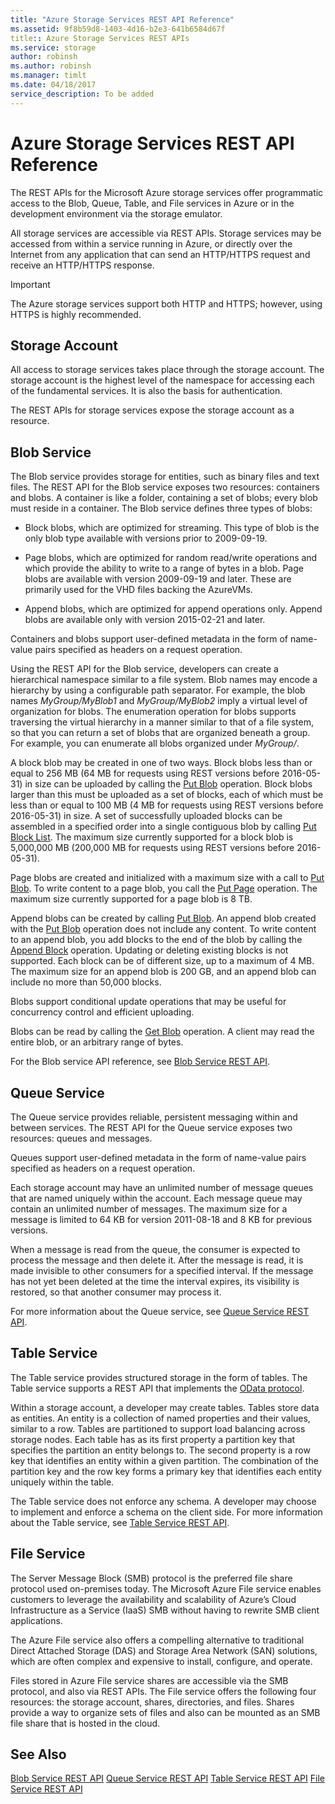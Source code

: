 ```yaml
---
title: "Azure Storage Services REST API Reference"
ms.assetid: 9f8b59d8-1403-4d16-b2e3-641b6584d67f
title:: Azure Storage Services REST APIs
ms.service: storage
author: robinsh
ms.author: robinsh
ms.manager: timlt
ms.date: 04/18/2017
service_description: To be added
---
```


# Azure Storage Services REST API Reference
The REST APIs for the Microsoft Azure storage services offer programmatic access to the Blob, Queue, Table, and File services in Azure or in the development environment via the storage emulator.

All storage services are accessible via REST APIs. Storage services may be accessed from within a service running in Azure, or directly over the Internet from any application that can send an HTTP/HTTPS request and receive an HTTP/HTTPS response.

> [!IMPORTANT]
>  The Azure storage services support both HTTP and HTTPS; however, using HTTPS is highly recommended.

## Storage Account
All access to storage services takes place through the storage account. The storage account is the highest level of the namespace for accessing each of the fundamental services. It is also the basis for authentication.

The REST APIs for storage services expose the storage account as a resource.

## Blob Service
The Blob service provides storage for entities, such as binary files and text files. The REST API for the Blob service exposes two resources: containers and blobs. A container is like a folder, containing a set of blobs; every blob must reside in a container. The Blob service defines three types of blobs:

-   Block blobs, which are optimized for streaming. This type of blob is the only blob type available with versions prior to 2009-09-19.

-   Page blobs, which are optimized for random read/write operations and which provide the ability to write to a range of bytes in a blob. Page blobs are available with version 2009-09-19 and later. These are primarily used for the VHD files backing the AzureVMs.

-   Append blobs, which are optimized for append operations only. Append blobs are available only with version 2015-02-21 and later.

Containers and blobs support user-defined metadata in the form of name-value pairs specified as headers on a request operation.

Using the REST API for the Blob service, developers can create a hierarchical namespace similar to a file system. Blob names may encode a hierarchy by using a configurable path separator. For example, the blob names *MyGroup/MyBlob1* and *MyGroup/MyBlob2* imply a virtual level of organization for blobs. The enumeration operation for blobs supports traversing the virtual hierarchy in a manner similar to that of a file system, so that you can return a set of blobs that are organized beneath a group. For example, you can enumerate all blobs organized under *MyGroup/*.

A block blob may be created in one of two ways. Block blobs less than or equal to 256 MB (64 MB for requests using REST versions before 2016-05-31) in size can be uploaded by calling the [Put Blob](Put-Blob.md) operation. Block blobs larger than this must be uploaded as a set of blocks, each of which must be less than or equal to 100 MB (4 MB for requests using REST versions before 2016-05-31) in size. A set of successfully uploaded blocks can be assembled in a specified order into a single contiguous blob by calling [Put Block List](Put-Block-List.md). The maximum size currently supported for a block blob is 5,000,000 MB (200,000 MB for requests using REST versions before 2016-05-31).

Page blobs are created and initialized with a maximum size with a call to [Put Blob](Put-Blob.md). To write content to a page blob, you call the [Put Page](Put-Page.md) operation. The maximum size currently supported for a page blob is 8 TB.

Append blobs can be created by calling [Put Blob](Put-Blob.md). An append blob created with the [Put Blob](Put-Blob.md) operation does not include any content. To write content to an append blob, you add blocks to the end of the blob by calling the [Append Block](Append-Block.md) operation. Updating or deleting existing blocks is not supported. Each block can be of different size, up to a maximum of 4 MB. The maximum size for an append blob is 200 GB, and an append blob can include no more than 50,000 blocks.

Blobs support conditional update operations that may be useful for concurrency control and efficient uploading.

Blobs can be read by calling the [Get Blob](Get-Blob.md) operation. A client may read the entire blob, or an arbitrary range of bytes.

For the Blob service API reference, see [Blob Service REST API](Blob-Service-REST-API.md).

## Queue Service
The Queue service provides reliable, persistent messaging within and between services. The REST API for the Queue service exposes two resources: queues and messages.

Queues support user-defined metadata in the form of name-value pairs specified as headers on a request operation.

Each storage account may have an unlimited number of message queues that are named uniquely within the account. Each message queue may contain an unlimited number of messages. The maximum size for a message is limited to 64 KB for version 2011-08-18 and 8 KB for previous versions.

When a message is read from the queue, the consumer is expected to process the message and then delete it. After the message is read, it is made invisible to other consumers for a specified interval. If the message has not yet been deleted at the time the interval expires, its visibility is restored, so that another consumer may process it.

For more information about the Queue service, see [Queue Service REST API](Queue-Service-REST-API.md).

## Table Service
The Table service provides structured storage in the form of tables. The Table service supports a REST API that implements the [OData protocol](http://www.odata.org/).

Within a storage account, a developer may create tables. Tables store data as entities. An entity is a collection of named properties and their values, similar to a row. Tables are partitioned to support load balancing across storage nodes. Each table has as its first property a partition key that specifies the partition an entity belongs to. The second property is a row key that identifies an entity within a given partition. The combination of the partition key and the row key forms a primary key that identifies each entity uniquely within the table.

The Table service does not enforce any schema. A developer may choose to implement and enforce a schema on the client side. For more information about the Table service, see [Table Service REST API](Table-Service-REST-API.md).

## File Service
The Server Message Block (SMB) protocol is the preferred file share protocol used on-premises today. The Microsoft Azure File service enables customers to leverage the availability and scalability of Azure’s Cloud Infrastructure as a Service (IaaS) SMB without having to rewrite SMB client applications.

The Azure File service also offers a compelling alternative to traditional Direct Attached Storage (DAS) and Storage Area Network (SAN) solutions, which are often complex and expensive to install, configure, and operate.

Files stored in Azure File service shares are accessible via the SMB protocol, and also via REST APIs. The File service offers the following four resources: the storage account, shares, directories, and files. Shares provide a way to organize sets of files and also can be mounted as an SMB file share that is hosted in the cloud.

## See Also
[Blob Service REST API](Blob-Service-REST-API.md)
[Queue Service REST API](Queue-Service-REST-API.md)
[Table Service REST API](Table-Service-REST-API.md)
[File Service REST API](File-Service-REST-API.md)